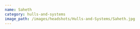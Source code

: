 ```yaml
---
name: Saheth
category: hulls-and-systems
image_path: /images/headshots/Hulls-and-Systems/Saheth.jpg
---
```

